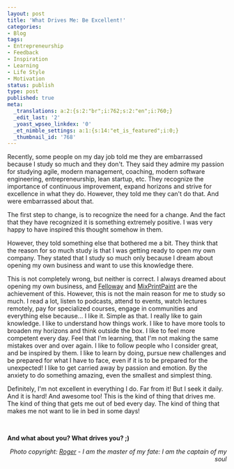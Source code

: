 ```yaml
---
layout: post
title: 'What Drives Me: Be Excellent!'
categories:
- Blog
tags:
- Entrepreneurship
- Feedback
- Inspiration
- Learning
- Life Style
- Motivation
status: publish
type: post
published: true
meta:
  _translations: a:2:{s:2:"br";i:762;s:2:"en";i:760;}
  _edit_last: '2'
  _yoast_wpseo_linkdex: '0'
  _et_nimble_settings: a:1:{s:14:"et_is_featured";i:0;}
  _thumbnail_id: '768'
---
```

Recently, some people on my day job told me they are embarrassed because I study so much and they don't. They said they admire my passion for studying agile, modern management, coaching, modern software engineering, entrepreneurship, lean startup, etc. They recognize the importance of continuous improvement, expand horizons and strive for excellence in what they do. However, they told me they can't do that. And were embarrassed about that.

<!--more-->

The first step to change, is to recognize the need for a change. And the fact that they have recognized it is something extremely positive. I was very happy to have inspired this thought somehow in them.

However, they told something else that bothered me a bit. They think that the reason for so much study is that I was getting ready to open my own company. They stated that I study so much only because I dream about opening my own business and want to use this knowledge there.

This is not completely wrong, but neither is correct. I always dreamed about opening my own business, and <a title="We are Alive!" href="http://felloway.com/2013/04/we-are-alive/" target="_blank">Felloway</a> and <a href="http://mixprintpaint.felloway.com" target="_blank">MixPrintPaint</a> are the achievement of this. However, this is not the main reason for me to study so much. I read a lot, listen to podcasts, attend to events, watch lectures remotely, pay for specialized courses, engage in communities and everything else because... I like it. Simple as that. I really like to gain knowledge. I like to understand how things work. I like to have more tools to broaden my horizons and think outside the box. I like to feel more competent every day. Feel that I'm learning, that I'm not making the same mistakes over and over again. I like to follow people who I consider great, and be inspired by them. I like to learn by doing, pursue new challenges and be prepared for what I have to face, even if it is to be prepared for the unexpected! I like to get carried away by passion and emotion. By the anxiety to do something amazing, even the smallest and simplest thing.

Definitely, I'm not excellent in everything I do. Far from it! But I seek it daily. And it is hard! And awesome too! This is the kind of thing that drives me. The kind of thing that gets me out of bed every day. The kind of thing that makes me not want to lie in bed in some days!

&nbsp;

<strong>And what about you? What drives you? ;)</strong>
<p style="text-align: right;"><em>Photo copyright: <a href="http://www.flickr.com/photos/36821100@N04/4508732411/" target="_blank">Roger</a> - I am the master of my fate: I am the captain of my soul</em></p>
